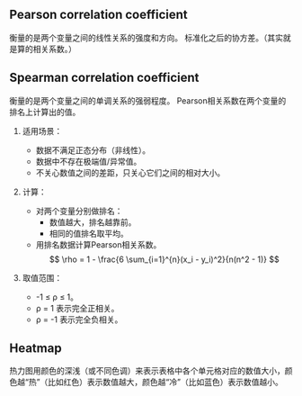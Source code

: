 ## Pearson correlation coefficient 
衡量的是两个变量之间的线性关系的强度和方向。
标准化之后的协方差。（其实就是算的相关系数。）


## Spearman correlation coefficient
衡量的是两个变量之间的单调关系的强弱程度。
Pearson相关系数在两个变量的排名上计算出的值。

1. 适用场景：
   - 数据不满足正态分布（非线性）。
   - 数据中不存在极端值/异常值。
   - 不关心数值之间的差距，只关心它们之间的相对大小。

2. 计算：
   - 对两个变量分别做排名：
     - 数值越大，排名越靠前。
     - 相同的值排名取平均。
   - 用排名数据计算Pearson相关系数。
    $$
    \rho = 1 - \frac{6 \sum_{i=1}^{n}(x_i - y_i)^2}{n(n^2 - 1)}
    $$

3. 取值范围：
   - -1 ≤ ρ ≤ 1。
   - ρ = 1 表示完全正相关。
   - ρ = -1 表示完全负相关。

## Heatmap
热力图用颜色的深浅（或不同色调）来表示表格中各个单元格对应的数值大小，颜色越“热”（比如红色）表示数值越大，颜色越“冷”（比如蓝色）表示数值越小。

